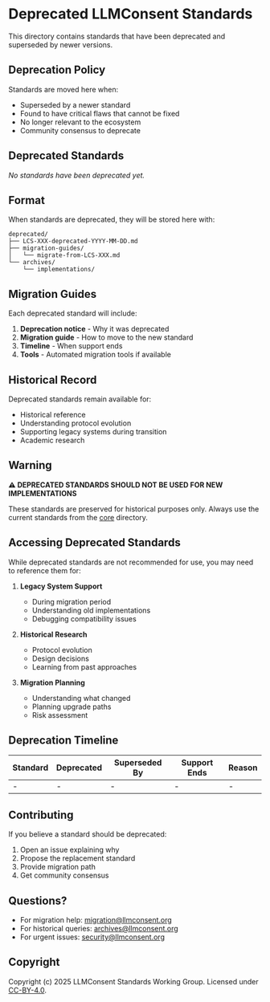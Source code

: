 # Deprecated LLMConsent Standards

This directory contains standards that have been deprecated and superseded by newer versions.

## Deprecation Policy

Standards are moved here when:
- Superseded by a newer standard
- Found to have critical flaws that cannot be fixed
- No longer relevant to the ecosystem
- Community consensus to deprecate

## Deprecated Standards

*No standards have been deprecated yet.*

## Format

When standards are deprecated, they will be stored here with:

```
deprecated/
├── LCS-XXX-deprecated-YYYY-MM-DD.md
├── migration-guides/
│   └── migrate-from-LCS-XXX.md
└── archives/
    └── implementations/
```

## Migration Guides

Each deprecated standard will include:
1. **Deprecation notice** - Why it was deprecated
2. **Migration guide** - How to move to the new standard
3. **Timeline** - When support ends
4. **Tools** - Automated migration tools if available

## Historical Record

Deprecated standards remain available for:
- Historical reference
- Understanding protocol evolution
- Supporting legacy systems during transition
- Academic research

## Warning

**⚠️ DEPRECATED STANDARDS SHOULD NOT BE USED FOR NEW IMPLEMENTATIONS**

These standards are preserved for historical purposes only. Always use the current standards from the [core](../core) directory.

## Accessing Deprecated Standards

While deprecated standards are not recommended for use, you may need to reference them for:

1. **Legacy System Support**
   - During migration period
   - Understanding old implementations
   - Debugging compatibility issues

2. **Historical Research**
   - Protocol evolution
   - Design decisions
   - Learning from past approaches

3. **Migration Planning**
   - Understanding what changed
   - Planning upgrade paths
   - Risk assessment

## Deprecation Timeline

| Standard | Deprecated | Superseded By | Support Ends | Reason |
|----------|------------|---------------|--------------|---------|
| -        | -          | -             | -            | -       |

## Contributing

If you believe a standard should be deprecated:

1. Open an issue explaining why
2. Propose the replacement standard
3. Provide migration path
4. Get community consensus

## Questions?

- For migration help: migration@llmconsent.org
- For historical queries: archives@llmconsent.org
- For urgent issues: security@llmconsent.org

## Copyright

Copyright (c) 2025 LLMConsent Standards Working Group. Licensed under [CC-BY-4.0](../LICENSE).
